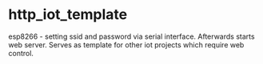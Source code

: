 # http_iot_template
esp8266 - setting ssid and password via serial interface. Afterwards starts web server. Serves as template for other iot projects which require web control.
